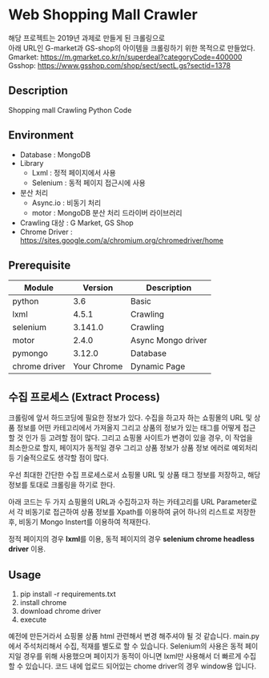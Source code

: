 # Web Shopping Mall Crawler
해당 프로젝트는 2019년 과제로 만들게 된 크롤링으로 \
아래 URL인 G-market과 GS-shop의 아이템을 크롤링하기 위한 목적으로 만들었다.
Gmarket: https://m.gmarket.co.kr/n/superdeal?categoryCode=400000
Gsshop: https://www.gsshop.com/shop/sect/sectL.gs?sectid=1378

## Description
Shopping mall Crawling Python Code

## Environment
- Database : MongoDB
- Library
    - Lxml : 정적 페이지에서 사용
    - Selenium : 동적 페이지 접근시에 사용
- 분산 처리
    - Async.io : 비동기 처리
    - motor : MongoDB 분산 처리 드라이버 라이브러리
- Crawling 대상 : G Market, GS Shop
- Chrome Driver : https://sites.google.com/a/chromium.org/chromedriver/home

## Prerequisite
Module|Version|Description|
---|---|---|
python|3.6|Basic
lxml|4.5.1|Crawling
selenium|3.141.0|Crawling
motor|2.4.0|Async Mongo driver
pymongo|3.12.0|Database
chrome driver|Your Chrome|Dynamic Page

## 수집 프로세스 (Extract Process)

크롤링에 앞서 하드코딩에 필요한 정보가 있다. 수집을 하고자 하는 쇼핑몰의 URL 및 상품 정보를 어떤 카테고리에서 가져올지 그리고 상품의 정보가 있는 태그를 어떻게 접근할 것 인가 등 고려할 점이 많다. 그리고 쇼핑몰 사이트가 변경이 있을 경우, 이 작업을 최소한으로 할지, 페이지가 동적일 경우 그리고 상품 정보가 상품 정보 에러로 예외처리 등 기술적으로도 생각할 점이 많다.

우선 최대한 간단한 수집 프로세스로서 쇼핑몰 URL 및 상품 태그 정보를 저장하고, 해당 정보를 토대로 크롤링을 하기로 한다.

아래 코드는 두 가지 쇼핑몰의 URL과 수집하고자 하는 카테고리를 URL Parameter로서 각 비동기로 접근하여 상품 정보를 Xpath를 이용하여 긁어 하나의 리스트로 저장한 후, 비동기 Mongo Instert를 이용하여 적재한다.

정적 페이지의 경우 **lxml**를 이용, 동적 페이지의 경우 **selenium chrome headless driver** 이용.

## Usage
1. pip install -r requirements.txt
2. install chrome
3. download chrome driver
4. execute

예전에 만든거라서 쇼핑몰 상품 html 관련해서 변경 해주셔야 될 것 같습니다.
main.py에서 주석처리해서 수집, 적재를 별도로 할 수 있습니다.
Selenium의 사용은 동적 페이지일 경우를 위해 사용했으며 페이지가 동적이 아니면 lxml만 사용해서 더 빠르게 수집할 수 있습니다.
코드 내에 업로드 되어있는 chome driver의 경우 window용 입니다.
